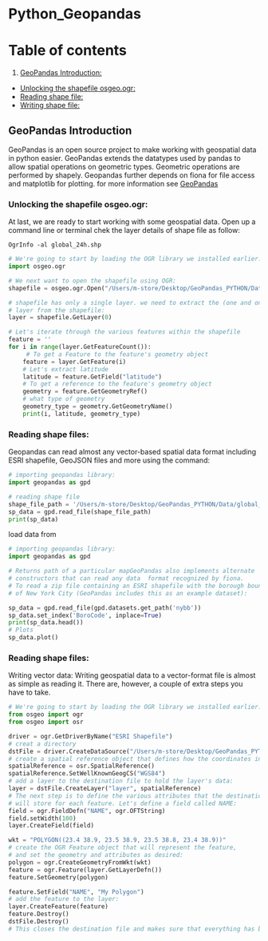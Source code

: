 # Python_Geopandas
# Table of contents
1. [GeoPandas Introduction:](#introduction)
- [Unlocking the shapefile osgeo.ogr:](#un)
- [Reading shape file:](#read)
- [Writing shape file:](#write)



## GeoPandas Introduction <a name="introduction"></a>
GeoPandas is an open source project to make working with geospatial data in python easier. GeoPandas extends the datatypes used by pandas to allow spatial operations on geometric types. Geometric operations are performed by shapely. Geopandas further depends on fiona for file access and matplotlib for plotting.
for more information see [GeoPandas](https://geopandas.org/)

### Unlocking the shapefile osgeo.ogr: <a name="un"></a>
At last, we are ready to start working with some geospatial data. Open up a command line or terminal
chek the layer details of shape file as follow:
```shel
OgrInfo -al global_24h.shp
``` 
```python
# We're going to start by loading the OGR library we installed earlier:
import osgeo.ogr

# We next want to open the shapefile using OGR:
shapefile = osgeo.ogr.Open("/Users/m-store/Desktop/GeoPandas_PYTHON/Data/global_24h.shp")

# shapefile has only a single layer. we need to extract the (one and only)
# layer from the shapefile:
layer = shapefile.GetLayer(0)

# Let's iterate through the various features within the shapefile
feature = ''
for i in range(layer.GetFeatureCount()):
     # To get a Feature to the feature's geometry object
    feature = layer.GetFeature(i)
    # Let's extract latitude
    latitude = feature.GetField("latitude")
    # To get a reference to the feature's geometry object
    geometry = feature.GetGeometryRef()
    # what type of geometry
    geometry_type = geometry.GetGeometryName()
    print(i, latitude, geometry_type)


```

### Reading shape files: <a name="read"></a>
Geopandas can read almost any vector-based spatial data format including ESRI shapefile, GeoJSON files and more using the command:

```python
# importing geopandas library:
import geopandas as gpd

# reading shape file
shape_file_path = '/Users/m-store/Desktop/GeoPandas_PYTHON/Data/global_24h.shp'
sp_data = gpd.read_file(shape_file_path)
print(sp_data)
```
load data from 
```python
# importing geopandas library:
import geopandas as gpd

# Returns path of a particular mapGeoPandas also implements alternate
# constructors that can read any data  format recognized by fiona.
# To read a zip file containing an ESRI shapefile with the borough boundaries
# of New York City (GeoPandas includes this as an example dataset):

sp_data = gpd.read_file(gpd.datasets.get_path('nybb'))
sp_data.set_index('BoroCode', inplace=True)
print(sp_data.head())
# Plots
sp_data.plot()

```
### Reading shape files: <a name="write"></a>
Writing vector data: Writing geospatial data to a vector-format file is almost as simple as reading it. There are, however, a couple of extra steps you have to take.
```python
# We're going to start by loading the OGR library we installed earlier:
from osgeo import ogr
from osgeo import osr

driver = ogr.GetDriverByName("ESRI Shapefile")
# creat a directory
dstFile = driver.CreateDataSource("/Users/m-store/Desktop/GeoPandas_PYTHON/Data/test-shapefile")
# create a spatial reference object that defines how the coordinates in the dataset should be interpreted:
spatialReference = osr.SpatialReference()
spatialReference.SetWellKnownGeogCS("WGS84")
# add a layer to the destination file to hold the layer's data:
layer = dstFile.CreateLayer("layer", spatialReference)
# The next step is to define the various attributes that the destination file
# will store for each feature. Let's define a field called NAME:
field = ogr.FieldDefn("NAME", ogr.OFTString)
field.setWidth(100)
layer.CreateField(field)

wkt = "POLYGON((23.4 38.9, 23.5 38.9, 23.5 38.8, 23.4 38.9))"
# create the OGR Feature object that will represent the feature,
# and set the geometry and attributes as desired:
polygon = ogr.CreateGeometryFromWkt(wkt)
feature = ogr.Feature(layer.GetLayerDefn())
feature.SetGeometry(polygon)

feature.SetField("NAME", "My Polygon")
# add the feature to the layer:
layer.CreateFeature(feature)
feature.Destroy()
dstFile.Destroy()
# This closes the destination file and makes sure that everything has been saved to disk.
```
